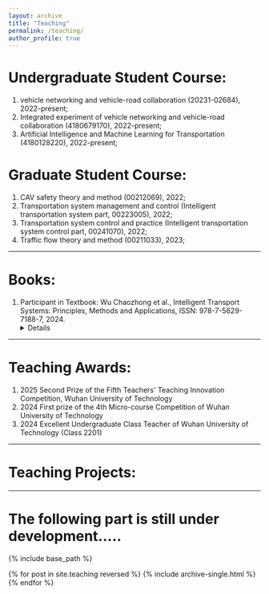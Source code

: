 ```yaml
---
layout: archive
title: "Teaching"
permalink: /teaching/
author_profile: true
---
```


# Undergraduate Student Course: 
1. vehicle networking and vehicle-road collaboration (20231-02684), 2022-present; <be>
2. Integrated experiment of vehicle networking and vehicle-road collaboration (4180679170), 2022-present;   <be>   
1. Artificial Intelligence and Machine Learning for Transportation (4180128220), 2022-present;  <br>

# Graduate Student Course: 
1. CAV safety theory and method (00212069), 2022; <br>
2. Transportation system management and control (Intelligent transportation system part, 00223005), 2022;  <br>
3. Transportation system control and practice (Intelligent transportation system control part, 00241070), 2022;  <br>
4. Traffic flow theory and method (00211033), 2023; <be>

---
# Books:
1. Participant in Textbook: Wu Chaozhong et al., Intelligent Transport Systems: Principles, Methods and Applications, ISSN: 978-7-5629-7188-7, 2024.<details><summary>Details</summary><li>教材参编，《智能运输系统：原理、方法及应用》ISSN: 978-7-5629-7188-7, 吴超仲主编，2024</li></details>  

---
# Teaching Awards:
1. 2025  Second Prize of the Fifth Teachers' Teaching Innovation Competition, Wuhan University of Technology <br>
2. 2024	First prize of the 4th Micro-course Competition of Wuhan University of Technology <br>
3. 2024	Excellent Undergraduate Class Teacher of Wuhan University of Technology (Class 2201) <be>

---
# Teaching Projects:

---

The following part is still under development.....<br>
======
{% include base_path %}

{% for post in site.teaching reversed %}
  {% include archive-single.html %}
{% endfor %}
